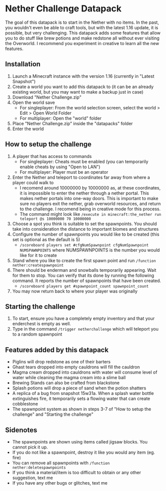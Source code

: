 # Nether Challenge Datapack

The goal of this datapack is to start in the Nether with no items. In the past, you wouldn't even be able to craft tools, but with the latest 1.16 update, it is possible, but very challenging. This datapack adds some features that allow you to do stuff like brew potions and make redstone all without ever visiting the Overworld. I recommend you experiment in creative to learn all the new features.

## Installation

1. Launch a Minecraft instance with the version 1.16 (currently in "Latest Snapshot")
2. Create a world you want to add this datapack to (it can be an already existing world, but you may want to make a backup just in case)
3. Download "Nether Challenge.zip"
4. Open the world save
   * For singleplayer: From the world selection screen, select the world > Edit > Open World Folder
   * For multiplayer: Open the "world" folder
5. Place "Nether Challenge.zip" inside the "datapacks" folder
6. Enter the world

## How to setup the challenge

1. A player that has access to commands
   * For singleplayer: Cheats must be enabled (you can temporarily enable cheats by using "Open to LAN")
   * For multiplayer: Player must be an operator
2. Enter the Nether and teleport to coordinates far away from where a player could walk to
   * I recomend around 10000000 by 10000000 as, at these coordinates, it is impossible to enter the nether through a nether portal. This makes nether portals into one-way doors. This is important to make sure no players exit the nether, grab overworld resources, and return to the challenge. I recomend being in creative mode for this process.
   * The command might look like `/execute in minecraft:the_nether run teleport @s 10000000 70 10000000`
3. Choose a spot you think is suitable to set the spawnpoints. You should take into consideration the distance to important biomes and structures
4. Configure the number of spawnpoints you would like to be created (this set is optional as the default is 5)
   * `/scoreboard players set #cfgNumSpawnpoint cfgNumSpawnpoint NUMSPAWNPOINTS` where NUMSPAWNPOINTS is the number you would like for it to create
5. Stand where you like to create the first spawn point and run `/function nether:createspawnpoint`
6. There should be enderman and snowballs temporarily appearing. Wait for them to stop. You can verify that its done by running the following command. It reports the number of spawnpoints that have been created.
   * `/scoreboard players get #spawnpoint_count spawnpoint_count`
7. You may now return back to where your player was originally

## Starting the challenge

1. To start, ensure you have a completely empty inventory and that your enderchest is empty as well.
2. Type in the command `/trigger netherchallenge` which will teleport you to a random spawnpoint

## Features added by this datapack

* Piglins will drop redstone as one of their barters
* Ghast tears dropped into empty cauldrons will fill the cauldron
* Magma cream dropped into cauldrons with water will consume level of water while cleaning the magma cream into a slime ball
* Brewing Stands can also be crafted from blackstone
* Splash potions will drop a piece of sand when the potion shatters
* A replica of a bug from snapshot 15w31a. When a splash water bottle extinguishes fire, it temporarily sets a flowing water that can create cobblestone
* The spawnpoint system as shown in steps 3-7 of "How to setup the challenge" and "Starting the challenge"

## Sidenotes

* The spawnpoints are shown using items called jigsaw blocks. You cannot pick it up.
* If you do not like a spawnpoint, destroy it like you would any item (eg. fire)
* You can remove all spawnpoints with `/function nether:deletespawnpoints`
* If you think a material/item is too difficult to obtain or any other suggestion, text me
* If you have any other bugs or glitches, text me